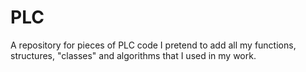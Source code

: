 # PLC
A repository for pieces of PLC code
I pretend to add all my functions, structures, "classes" and algorithms that I used in my work.
